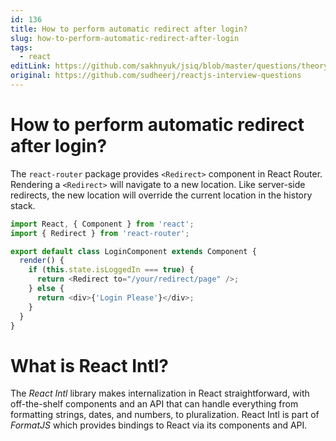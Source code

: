 ```yaml
---
id: 136
title: How to perform automatic redirect after login?
slug: how-to-perform-automatic-redirect-after-login
tags:
  - react
editLink: https://github.com/sakhnyuk/jsiq/blob/master/questions/theory/react/136.md
original: https://github.com/sudheerj/reactjs-interview-questions
---
```


# How to perform automatic redirect after login?

The `react-router` package provides `<Redirect>` component in React Router. Rendering a `<Redirect>` will navigate to a new location. Like server-side redirects, the new location will override the current location in the history stack.

```javascript
import React, { Component } from 'react';
import { Redirect } from 'react-router';

export default class LoginComponent extends Component {
  render() {
    if (this.state.isLoggedIn === true) {
      return <Redirect to="/your/redirect/page" />;
    } else {
      return <div>{'Login Please'}</div>;
    }
  }
}
```

# What is React Intl?

The _React Intl_ library makes internalization in React straightforward, with off-the-shelf components and an API that can handle everything from formatting strings, dates, and numbers, to pluralization. React Intl is part of _FormatJS_ which provides bindings to React via its components and API.